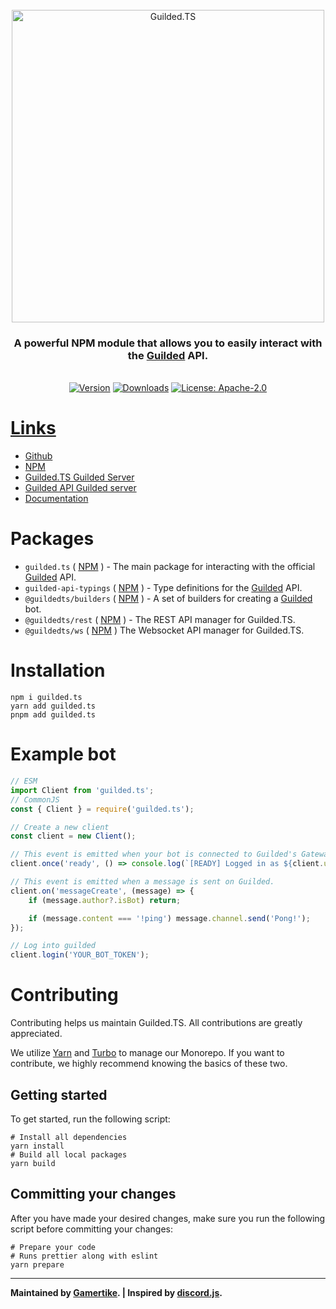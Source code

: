 <div align="center">
    <br />
    <a href="https://guildedts.js.org"><img src="https://guildedts.js.org/media/banner.jpg" width="500" alt="Guilded.TS"/></a>
    <h3><strong>A powerful NPM module that allows you to easily interact with the <a href="https://www.guilded.gg">Guilded</a> API.</strong></h3>
    <br />
    <div>
        <a href="https://www.npmjs.com/package/guilded.ts"><img src="https://img.shields.io/npm/v/guilded.ts" alt="Version" /></a>
        <a href="https://www.npmjs.com/package/guilded.ts"><img src="https://img.shields.io/npm/dt/guilded.ts" alt="Downloads" /></a>
        <a href="https://www.npmjs.com/package/guilded.ts"><img src="https://img.shields.io/npm/l/guilded.ts" alt="License: Apache-2.0">
    </div>
</div>

# Links

-   [Github](https://github.com/GuildedTS/Guilded.TS)
-   [NPM](https://www.npmjs.com/package/guilded.ts)
-   [Guilded.TS Guilded Server](https://www.guilded.gg/GuildedTS)
-   [Guilded API Guilded server](https://www.guilded.gg/API-Official)
-   [Documentation](https://guildedts.js.org)

# Packages

-   `guilded.ts` ( [NPM](https://www.npmjs.com/package/guilded.ts) ) - The main package for interacting with the official [Guilded](https://www.guilded.gg) API.
-   `guilded-api-typings` ( [NPM](https://www.npmjs.com/package/guilded-api-typings) ) - Type definitions for the [Guilded](https://www.guilded.gg) API.
-   `@guildedts/builders` ( [NPM](https://www.npmjs.com/package/@guildedts/builders) ) - A set of builders for creating a [Guilded](https://www.guilded.gg) bot.
-   `@guildedts/rest` ( [NPM](https://www.npmjs.com/package/@guildedts/rest) ) - The REST API manager for Guilded.TS.
-   `@guildedts/ws` ( [NPM](https://www.npmjs.com/package/@guildedts/ws) ) The Websocket API manager for Guilded.TS.

# Installation

```
npm i guilded.ts
yarn add guilded.ts
pnpm add guilded.ts
```

# Example bot

```js
// ESM
import Client from 'guilded.ts';
// CommonJS
const { Client } = require('guilded.ts');

// Create a new client
const client = new Client();

// This event is emitted when your bot is connected to Guilded's Gateway API.
client.once('ready', () => console.log(`[READY] Logged in as ${client.user.name}.`));

// This event is emitted when a message is sent on Guilded.
client.on('messageCreate', (message) => {
	if (message.author?.isBot) return;

	if (message.content === '!ping') message.channel.send('Pong!');
});

// Log into guilded
client.login('YOUR_BOT_TOKEN');
```

# Contributing

Contributing helps us maintain Guilded.TS. All contributions are greatly appreciated.

We utilize [Yarn](https://yarnpkg.com) and [Turbo](https://turborepo.org) to manage our Monorepo. If you want to contribute, we highly recommend knowing the basics of these two.

## Getting started

To get started, run the following script:

```
# Install all dependencies
yarn install
# Build all local packages
yarn build
```

## Committing your changes

After you have made your desired changes, make sure you run the following script before committing your changes:

```
# Prepare your code
# Runs prettier along with eslint
yarn prepare
```

---

**Maintained by [Gamertike](https://www.gamertike.com). | Inspired by [discord.js](https://discord.js.org).**
